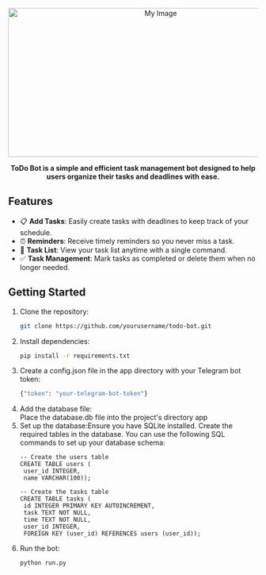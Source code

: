 <p align="center">
    <img src="https://cdn-aicin.nitrocdn.com/HIAjYmsdLpRQdKpIMJLXFmZsSAYnEnkl/assets/images/optimized/rev-86c0feb/www.amitree.com/wp-content/uploads/2021/08/the-pros-and-cons-of-paper-to-do-lists.jpeg" alt="My Image" width="600" height="300"/>
</p>

<p align="center">
    <strong>ToDo Bot is a simple and efficient task management bot designed to help users organize their tasks and deadlines with ease.</strong>
</p>

## Features
- 📋 **Add Tasks**: Easily create tasks with deadlines to keep track of your schedule.
- ⏰ **Reminders**: Receive timely reminders so you never miss a task.
- 📜 **Task List**: View your task list anytime with a single command.
- ✅ **Task Management**: Mark tasks as completed or delete them when no longer needed.

## Getting Started

1. Clone the repository:
   ```bash
   git clone https://github.com/yourusername/todo-bot.git
2. Install dependencies:
   ```bash
   pip install -r requirements.txt
3. Create a config.json file in the app directory with your Telegram bot token:
   ```python
   {"token": "your-telegram-bot-token"}
4. Add the database file:
    <div>Place the database.db file into the project's directory app</div>
5. Set up the database:Ensure you have SQLite installed. Create the required tables in the database. You can use the following SQL commands to set up your database schema:
   ```sqlite
   -- Create the users table
   CREATE TABLE users (
    user_id INTEGER,
    name VARCHAR(100));

   -- Create the tasks table
   CREATE TABLE tasks (
    id INTEGER PRIMARY KEY AUTOINCREMENT,
    task TEXT NOT NULL,
    time TEXT NOT NULL,
    user_id INTEGER,
    FOREIGN KEY (user_id) REFERENCES users (user_id));
6. Run the bot:
   ```bash
   python run.py
